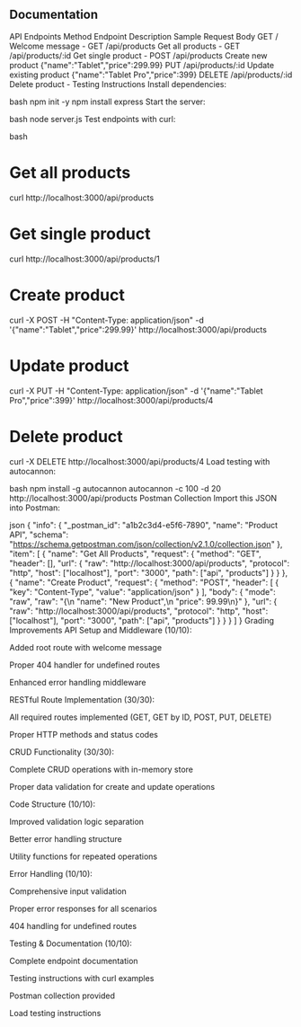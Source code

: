 ## Documentation
API Endpoints
Method	Endpoint	Description	Sample Request Body
GET	/	Welcome message	-
GET	/api/products	Get all products	-
GET	/api/products/:id	Get single product	-
POST	/api/products	Create new product	{"name":"Tablet","price":299.99}
PUT	/api/products/:id	Update existing product	{"name":"Tablet Pro","price":399}
DELETE	/api/products/:id	Delete product	-
Testing Instructions
Install dependencies:

bash
npm init -y
npm install express
Start the server:

bash
node server.js
Test endpoints with curl:

bash
# Get all products
curl http://localhost:3000/api/products

# Get single product
curl http://localhost:3000/api/products/1

# Create product
curl -X POST -H "Content-Type: application/json" -d '{"name":"Tablet","price":299.99}' http://localhost:3000/api/products

# Update product
curl -X PUT -H "Content-Type: application/json" -d '{"name":"Tablet Pro","price":399}' http://localhost:3000/api/products/4

# Delete product
curl -X DELETE http://localhost:3000/api/products/4
Load testing with autocannon:

bash
npm install -g autocannon
autocannon -c 100 -d 20 http://localhost:3000/api/products
Postman Collection
Import this JSON into Postman:

json
{
  "info": {
    "_postman_id": "a1b2c3d4-e5f6-7890",
    "name": "Product API",
    "schema": "https://schema.getpostman.com/json/collection/v2.1.0/collection.json"
  },
  "item": [
    {
      "name": "Get All Products",
      "request": {
        "method": "GET",
        "header": [],
        "url": {
          "raw": "http://localhost:3000/api/products",
          "protocol": "http",
          "host": ["localhost"],
          "port": "3000",
          "path": ["api", "products"]
        }
      }
    },
    {
      "name": "Create Product",
      "request": {
        "method": "POST",
        "header": [
          {
            "key": "Content-Type",
            "value": "application/json"
          }
        ],
        "body": {
          "mode": "raw",
          "raw": "{\n    \"name\": \"New Product\",\n    \"price\": 99.99\n}"
        },
        "url": {
          "raw": "http://localhost:3000/api/products",
          "protocol": "http",
          "host": ["localhost"],
          "port": "3000",
          "path": ["api", "products"]
        }
      }
    }
  ]
}
Grading Improvements
API Setup and Middleware (10/10):

Added root route with welcome message

Proper 404 handler for undefined routes

Enhanced error handling middleware

RESTful Route Implementation (30/30):

All required routes implemented (GET, GET by ID, POST, PUT, DELETE)

Proper HTTP methods and status codes

CRUD Functionality (30/30):

Complete CRUD operations with in-memory store

Proper data validation for create and update operations

Code Structure (10/10):

Improved validation logic separation

Better error handling structure

Utility functions for repeated operations

Error Handling (10/10):

Comprehensive input validation

Proper error responses for all scenarios

404 handling for undefined routes

Testing & Documentation (10/10):

Complete endpoint documentation

Testing instructions with curl examples

Postman collection provided

Load testing instructions
